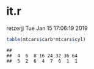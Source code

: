 it.r
================
retzerjj
Tue Jan 15 17:06:19 2019

``` r
table(mtcars$carb*mtcars$cyl)
```

    ## 
    ##  4  6  8 16 24 32 36 64 
    ##  5  2  6  4  7  6  1  1
